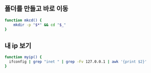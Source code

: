 ## 폴더를 만들고 바로 이동

```bash
function mkcd() {
    mkdir -p "$*" && cd "$_"
}
```


## 내 ip 보기
```bash
function myip() {
  ifconfig | grep "inet " | grep -Fv 127.0.0.1 | awk '{print $2}'
}
```

